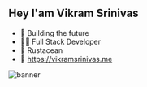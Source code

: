 ## Hey I'am Vikram Srinivas
- 🔨 Building the future
- 🧑‍💻 Full Stack Developer
- 🦀 Rustacean
- 🔗 https://vikramsrinivas.me

![banner](https://pbs.twimg.com/profile_banners/1558230077409636352/1660457309/1500x500)


<!---
vikram2009/vikram2009 is a ✨ special ✨ repository because its `README.md` (this file) appears on your GitHub profile. vikramsrinivas.me

You can click the Preview link to take a look at your changes.
--->
